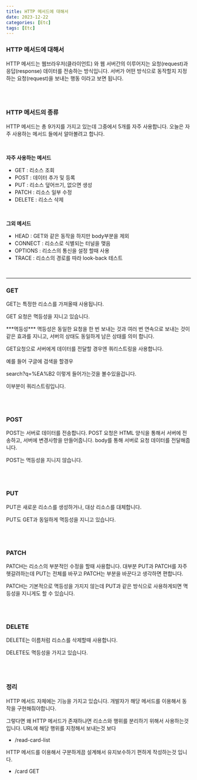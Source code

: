 ```yaml
---
title: HTTP 메서드에 대해서
date: 2023-12-22
categories: [Etc]
tags: [Etc]
---
```


### HTTP 메서드에 대해서
HTTP 메서드는 웹브라우저(클라이언트) 와 웹 서버간의 이루어지는 요청(request)과 응답(response) 데이터를 전송하는 방식입니다.
서버가 어떤 방식으로 동작할지 지정하는 요청(request)을 보내는 행동 이라고 보면 됩니다.

<br/>
<br/>

### HTTP 메서드의 종류
HTTP 메서드는 총 9가지를 가지고 있는데 그중에서 5개를 자주 사용합니다.
오늘은 자주 사용하는 메서드 들에서 알아볼려고 합니다.

<br/>

**자주 사용하는 메서드**
- GET : 리소스 조회
- POST : 데이터 추가 및 등록
- PUT : 리소스 덮어쓰기, 없으면 생성
- PATCH : 리소스 일부 수정
- DELETE : 리소스 삭제

<br/>

**그외 메서드**
- HEAD : GET와 같은 동작을 하지만 body부분을 제외
- CONNECT : 리소스로 식별되는 터널을 맺음
- OPTIONS : 리소스의 통신을 설정 할때 사용
- TRACE : 리소스의 경로를 따라 look-back 테스트


<br/>
<hr/>

### GET
GET는 특정한 리소스를 가져올때 사용됩니다.

GET 요청은 멱등성을 지니고 있습니다.

<div style={backgroundColor : "#fff", padding : 12, border : "1px solid #ddd", fontSize : 14}>***멱등성***
멱등성은 동일한 요청을 한 번 보내는 것과 여러 번 연속으로 보내는 것이 같은 효과를 지니고, 서버의 상태도 동일하게 남은 상태를 의미 합니다.</div>

GET요청으로 서버에게 데이터를 전달할 경우엔 쿼리스트링을 사용합니다.

예를 들어 구글에 검색을 할경우
<!-- ![240903-014045](/posts/http-methods/240903-014045.png) -->

search?q=%EA%B2
이렇게 들어가는것을 볼수있을겁니다.

이부분이 쿼리스트링입니다.

<br/>
<br/>

### POST
POST는 서버로 데이터를 전송합니다.
POST 요청은 HTML 양식을 통해서 서버에 전송하고, 서버에 변경사항을 만들어줍니다.
body를 통해 서버로 요청 데이터를 전달해줍니다.

POST는 멱등성을 지니지 않습니다.

<br/>
<br/>

### PUT
PUT은 새로운 리소스를 생성하거나, 대상 리소스를 대체합니다.

PUT도 GET과 동일하게 멱등성을 지니고 있습니다.


<br/>
<br/>

### PATCH
PATCH는 리소스의 부분적인 수정을 할때 사용합니다.
대부분 PUT과 PATCH를 자주 헷갈려하는데 PUT는 전체를 바꾸고 PATCH는 부분을 바꾼다고 생각하면 편합니다.

PATCH는 기본적으로 멱등성을 가지지 않는데 PUT과 같은 방식으로 사용하게되면 멱등성을 지니게도 할 수 있습니다.


<br/>
<br/>

### DELETE
DELETE는 이름처럼 리소스를 삭제할때 사용합니다.

DELETE도 멱등성을 가지고 있습니다.

<br/>
<br/>

### 정리
HTTP 메서드 자체에는 기능을 가지고 있습니다. 
개발자가 해당 메서드를 이용해서 동작을 구현해줘야합니다.

그렇다면 왜 HTTP 메서드가 존재하냐면 리소스와 행위를 분리하기 위해서 사용하는것 입니다.
URL에 해당 행위를 지정해서 보내는것 보다

- /read-card-list

HTTP 메서드를 이용해서 구분하게끔 설계해서 유지보수하기 편하게 작성하는것 입니다.

- /card GET